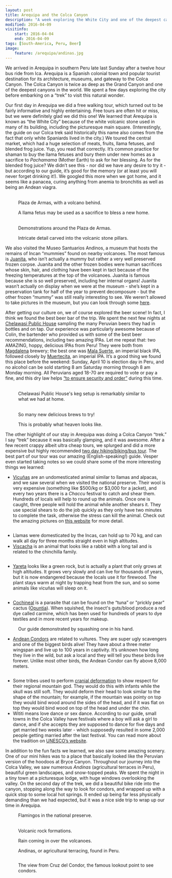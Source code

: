 ```yaml
---
layout: post
title: Arequipa and the Colca Canyon
description: "A week exploring the White City and one of the deepest canyons in the world."
modified: 2016-04-09
visitinfo:
    start: 2016-04-04
    end: 2016-04-09
tags: [South-America, Peru, Beer]
image:
    feature: /arequipa/andinas.jpg
---
```


We arrived in Arequipa in southern Peru late last Sunday after a twelve hour bus ride from Ica. Arequipa is a Spanish colonial town and popular tourist destination for its architecture, museums, and gateway to the Colca Canyon. The Colca Canyon is twice as deep as the Grand Canyon and one of the deepest canyons in the world. We spent a few days exploring the city before embarking on a “trek” to visit this natural wonder.

Our first day in Arequipa we did a free walking tour, which turned out to be fairly informative and highly entertaining. Free tours are often hit or miss, but we were definitely glad we did this one! We learned that Arequipa is known as “the White City” because of the white volcanic stone used in many of its building, including the picturesque main square. (Interestingly, the guide on our Colca trek said historically this name also comes from the fact that only white Spaniards lived in the city.) We toured the central market, which had a huge selection of meats, fruits, llama fetuses, and blended frog juice. Yup, you read that correctly. It’s common practice for shaman to buy the llama fetuses and bury them under new homes as a sacrifice to *Pachamama* (Mother Earth) to ask for her blessing. As for the blended frog juice? We didn’t see this - nor did we have any desire to try it - but according to our guide, it’s good for the memory (or at least you will never forget drinking it!). We googled this more when we got home, and it seems like a panacea, curing anything from anemia to bronchitis as well as being an Andean viagra.
<figure class="half">
    <a href="/images/arequipa/plaza_de_armas.jpg"><img src="/images/arequipa/plaza_de_armas.jpg" alt=""></a>
    <a href="/images/arequipa/sunset_volcano.jpg"><img src="/images/arequipa/sunset_volcano.jpg" alt=""></a>
    <figcaption>Plaza de Armas, with a volcano behind.</figcaption>
</figure>

<figure>
    <a href="/images/arequipa/llama_fetus.jpg"><img src="/images/arequipa/llama_fetus.jpg" alt=""></a>
    <figcaption>A llama fetus may be used as a sacrifice to bless a new home.</figcaption>
</figure>

<figure class="half">
    <a href="/images/arequipa/demonstration.jpg"><img src="/images/arequipa/demonstration.jpg" alt=""></a>
    <a href="/images/arequipa/demonstration2.jpg"><img src="/images/arequipa/demonstration2.jpg" alt=""></a>
    <figcaption>Demonstrations around the Plaza de Armas.</figcaption>
</figure>

<figure>
    <a href="/images/arequipa/columns.jpg"><img src="/images/arequipa/columns.jpg" alt=""></a>
    <figcaption>Intricate detail carved into the volcanic stone pillars.</figcaption>
</figure>

We also visited the Museo Santuarios Andinos, a museum that hosts the remains of Incan “mummies” found on nearby volcanoes. The most famous is [Juanita](https://en.wikipedia.org/wiki/Mummy_Juanita), who isn’t actually a mummy but rather a very well preserved frozen corpse. Juanita and the other frozen bodies were human sacrifices whose skin, hair, and clothing have been kept in tact because of the freezing temperatures at the top of the volcanoes. Juanita is famous because she is so well preserved, including her internal organs! Juanita wasn’t actually on display when we were at the museum - she’s kept in a preservation tank for half of the year to prevent decomposure - but the other frozen “mummy” was still really interesting to see. We weren’t allowed to take pictures in the museum, but you can look through some [here](https://www.google.com/search?q=juanita+arequipa&espv=2&rlz=1CATAAB_enUS658US658&biw=1366&bih=633&tbm=isch&source=lnms&sa=X&ved=0ahUKEwjC1YGnwILMAhXMWT4KHb2FDPMQ_AUIBygC#imgrc=_).

After getting our culture on, we of course explored the beer scene! In fact, I think we found the best beer bar of the trip. We spent the next few nights at [Chelawasi Public House](https://www.facebook.com/Chelawasi/) sampling the many Peruvian beers they had in bottles and on tap. Our experience was particularly awesome because of Colin, the bartender who provided us with some of the best beer recommendations, including two amazing IPAs. Let me repeat that: two AMAZING, hoppy, delicious IPAs from Peru! They were both from [Magdalena](https://www.facebook.com/CervezaMagdalena/) brewery; the best one was [Mala Suerte](https://untappd.com/user/veswill3/checkin/296304589), an imperial black IPA, followed closely by [Muertecita](https://untappd.com/user/veswill3/checkin/296289300), an imperial IPA. It’s a good thing we found this place before the weekend: Sunday, April 10 is election day in Peru, and no alcohol can be sold starting 8 am Saturday morning through 8 am Monday morning. All Peruvians aged 18-70 are required to vote or pay a fine, and this dry law helps [“to ensure security and order”](http://www.peruthisweek.com/news-peru-dry-law-2016-elections-109235) during this time. 
<figure class="half">
    <a href="/images/arequipa/chelawasi.jpg"><img src="/images/arequipa/chelawasi.jpg" alt=""></a>
    <a href="/images/arequipa/kegerator.jpg"><img src="/images/arequipa/kegerator.jpg" alt=""></a>
    <figcaption>Chelawasi Public House's keg setup is remarkably similar to what we had at home.</figcaption>
</figure>

<figure class="third">
    <a href="/images/arequipa/beers1.jpg"><img src="/images/arequipa/beers1.jpg" alt=""></a>
    <a href="/images/arequipa/beers2.jpg"><img src="/images/arequipa/beers2.jpg" alt=""></a>
    <a href="/images/arequipa/beers3.jpg"><img src="/images/arequipa/beers3.jpg" alt=""></a>
    <a href="/images/arequipa/beers4.jpg"><img src="/images/arequipa/beers4.jpg" alt=""></a>
    <a href="/images/arequipa/muertecita.jpg"><img src="/images/arequipa/muertecita.jpg" alt=""></a>
    <a href="/images/arequipa/beer_and_chocolate.jpg"><img src="/images/arequipa/beer_and_chocolate.jpg" alt=""></a>
    <figcaption>So many new delicious brews to try!</figcaption>
</figure>

<figure>
    <a href="/images/arequipa/double_fisting.jpg"><img src="/images/arequipa/double_fisting.jpg" alt=""></a>
    <figcaption>This is probably what heaven looks like.</figcaption>
</figure>

The other highlight of our stay in Arequipa was doing a Colca Canyon “trek.” I say “trek” because it was basically glamping, and it was awesome. After a few recent crappy albeit ultra cheap tours, we splurged and did a more expensive but highly recommended [two day hiking/biking/bus tour](http://colcatrek.com.pe/index.php/colca-trek/colca-tour-2-days). The best part of our tour was our amazing (English-speaking!) guide. Vesper even started taking notes so we could share some of the more interesting things we learned:

- [Vicuñas](https://en.wikipedia.org/wiki/Vicu%C3%B1a) are an undomesticated animal similar to llamas and alpacas, and we saw several when we visited the national preserve. Their wool is very expensive (something like $500/kg or $3,000 for a jacket), and every two years there is a *Chaccu* festival to catch and shear them. Hundreds of locals will help to round up the animals. Once one is caught, three people will hold the animal while another shears it. They use special shears to do the job quickly as they only have two minutes to complete the task, otherwise the stress can kill the animal. Check out the amazing pictures on [this website](http://mashable.com/2015/06/27/peru-annual-vicuna-shearing-festival/#irq5vduJwSqC) for more detail.

<figure>
    <a href="/images/arequipa/vicunas.jpg"><img src="/images/arequipa/vicunas.jpg" alt=""></a>
</figure>

- Llamas were domesticated by the Incas, can hold up to 70 kg, and can walk all day for three months straight even in high altitudes. 
- [Viscacha](https://en.wikipedia.org/wiki/Viscacha) is an animal that looks like a rabbit with a long tail and is related to the chinchilla family.

<figure>
    <a href="/images/arequipa/viscacha.jpg"><img src="/images/arequipa/viscacha.jpg" alt=""></a>
</figure>

- [Yareta](https://en.wikipedia.org/wiki/Yareta) looks like a green rock, but is actually a plant that only grows at high altitudes. It grows very slowly and can live for thousands of years, but it is now endangered because the locals use it for firewood. The plant stays warm at night by trapping heat from the sun, and so some animals like vicuñas will sleep on it.

<figure>
    <a href="/images/arequipa/yareta.jpg"><img src="/images/arequipa/yareta.jpg" alt=""></a>
</figure>

- [Cochineal](https://en.wikipedia.org/wiki/Cochineal) is a parasite that can be found on the “tuna” or "prickly pear" cactus ([Opuntia](https://en.wikipedia.org/wiki/Opuntia)). When squished, the insect's guts/blood produce a red dye called carmine, which has been used for hundreds of years to dye textiles and in more recent years for makeup.

<figure>
    <a href="/images/arequipa/red_dye.jpg"><img src="/images/arequipa/red_dye.jpg" alt=""></a>
    <figcaption>Our guide demonstrated by squashing one in his hand.</figcaption>
</figure>

- [Andean Condors](https://en.wikipedia.org/wiki/Andean_condor) are related to vultures. They are super ugly scavengers and one of the biggest birds alive! They have about a three meter wingspan and live up to 100 years in captivity. It’s unknown how long they live in the wild, but ask a local and they will tell you these birds live forever. Unlike most other birds, the Andean Condor can fly above 8,000 meters.

<figure>
    <a href="/images/arequipa/condor.jpg"><img src="/images/arequipa/condor.jpg" alt=""></a>
</figure>

- Some tribes used to perform [cranial deformation](https://en.wikipedia.org/wiki/Artificial_cranial_deformation) to show respect for their regional mountain god. They would do this with infants while the skull was still soft. They would deform their head to look similar to the shape of the mountain; for example, if the mountain was pointy on top they would bind wood around the sides of the head, and if it was flat on top they would bind wood on top of the head and under the chin.
- Wititi means love dance or sex dance. According to our guide, small towns in the Colca Valley have festivals where a boy will ask a girl to dance, and if she accepts they are supposed to dance for five days and get married two weeks later - which supposedly resulted in some 2,000 people getting married after the last festival. You can read more about the tradition on [UNESCO’s website](http://www.unesco.org/culture/ich/en/RL/wititi-dance-of-the-colca-valley-01056).

In addition to the fun facts we learned, we also saw some amazing scenery. One of our mini hikes was to a place that basically looked like the Peruvian version of the hoodoos at Bryce Canyon. Throughout our journey into the Colca Valley, we saw numerous *Andinas* (agricultural terraces in Peru), beautiful green landscapes, and snow-topped peaks. We spent the night in a tiny town at a picturesque lodge, with huge windows overlooking the valley. On the second day of the trek, we did a beautiful bike ride into the canyon, stopping along the way to look for condors, and wrapped up with a quick stop to some local hot springs. It ended up being far less physically demanding than we had expected, but it was a nice side trip to wrap up our time in Arequipa.

<figure>
    <a href="/images/arequipa/flamingos.jpg"><img src="/images/arequipa/flamingos.jpg" alt=""></a>
    <figcaption>Flamingos in the national preserve.</figcaption>
</figure>

<figure>
    <a href="/images/arequipa/laura_with_rocks.jpg"><img src="/images/arequipa/laura_with_rocks.jpg" alt=""></a>
    <a href="/images/arequipa/vesper_finger_rocks.jpg"><img src="/images/arequipa/vesper_finger_rocks.jpg" alt=""></a>
    <figcaption>Volcanic rock formations.</figcaption>
</figure>

<figure>
    <a href="/images/arequipa/rain.jpg"><img src="/images/arequipa/rain.jpg" alt=""></a>
    <figcaption>Rain coming in over the volcanoes.</figcaption>
</figure>

<figure>
    <a href="/images/arequipa/lots_of_andinas.jpg"><img src="/images/arequipa/lots_of_andinas.jpg" alt=""></a>
    <figcaption>Andinas, or agricultural terracing, found in Peru.</figcaption>
</figure>

<figure>
    <a href="/images/arequipa/biking.jpg"><img src="/images/arequipa/biking.jpg" alt=""></a>
</figure>

<figure>
    <a href="/images/arequipa/cruz_del_condor.jpg"><img src="/images/arequipa/cruz_del_condor.jpg" alt=""></a>
    <figcaption>The view from Cruz del Condor, the famous lookout point to see condors.</figcaption>
</figure>
